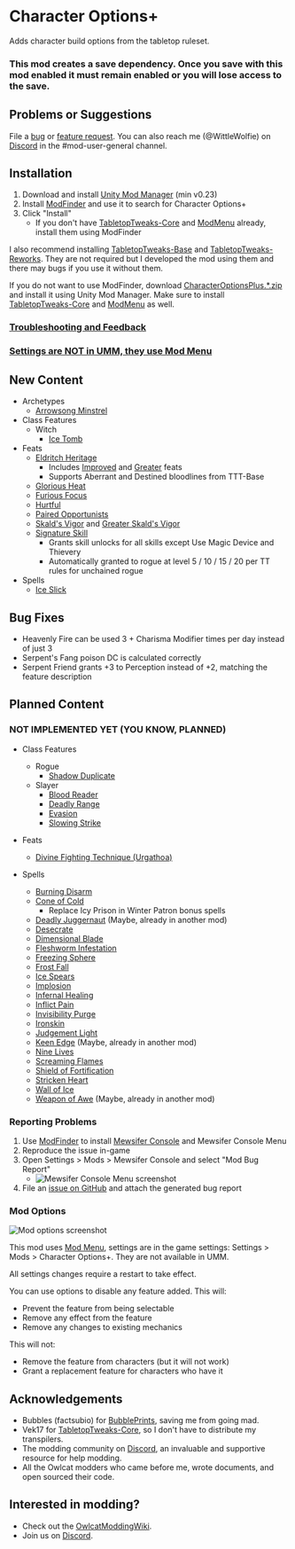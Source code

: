 # Character Options+

Adds character build options from the tabletop ruleset.

### This mod creates a save dependency. Once you save with this mod enabled it must remain enabled or you will lose access to the save.

## Problems or Suggestions

File a [bug](https://github.com/WittleWolfie/CharacterOptionsPlus/issues/new?template=bug_report.md&title=%5BBUG%5D) or [feature request](https://github.com/WittleWolfie/CharacterOptionsPlus/issues/new?template=feature_request.md&title=%5BFeature%5D). You can also reach me (@WittleWolfie) on [Discord](https://discord.com/invite/owlcat) in the #mod-user-general channel.

## Installation

1. Download and install [Unity Mod Manager](https://github.com/newman55/unity-mod-manager) (min v0.23)
2. Install [ModFinder](https://github.com/Pathfinder-WOTR-Modding-Community/ModFinder) and use it to search for Character Options+
3. Click "Install"
    * If you don't have [TabletopTweaks-Core](https://github.com/Vek17/TabletopTweaks-Core) and [ModMenu](https://github.com/WittleWolfie/ModMenu) already, install them using ModFinder

I also recommend installing [TabletopTweaks-Base](https://github.com/Vek17/TabletopTweaks-Base) and [TabletopTweaks-Reworks](https://github.com/Vek17/TabletopTweaks-Reworks). They are not required but I developed the mod using them and there may bugs if you use it without them.

If you do not want to use ModFinder, download [CharacterOptionsPlus.*.zip](https://github.com/WittleWolfie/CharacterOptionsPlus/releases/latest) and install it using Unity Mod Manager. Make sure to install [TabletopTweaks-Core](https://github.com/Vek17/TabletopTweaks-Core) and [ModMenu](https://github.com/WittleWolfie/ModMenu) as well.

### [Troubleshooting and Feedback](#problems-or-suggestions)

### [Settings are NOT in UMM, they use Mod Menu](#mod-options) 

## New Content

* Archetypes
    * [Arrowsong Minstrel](https://www.d20pfsrd.com/classes/core-classes/bard/archetypes/paizo-bard-archetypes/arrowsong-minstrel-bard/)
* Class Features
    * Witch
        * [Ice Tomb](https://www.d20pfsrd.com/classes/base-classes/witch/hexes/hexes/major-hexes/hex-major-ice-tomb-su/)
* Feats
    * [Eldritch Heritage](https://www.d20pfsrd.com/feats/general-feats/eldritch-heritage/)
        * Includes [Improved](https://www.d20pfsrd.com/feats/general-feats/improved-eldritch-heritage/) and [Greater](https://www.d20pfsrd.com/feats/general-feats/greater-eldritch-heritage/) feats
        * Supports Aberrant and Destined bloodlines from TTT-Base
    * [Glorious Heat](https://www.d20pfsrd.com/feats/general-feats/glorious-heat/)
    * [Furious Focus](https://www.d20pfsrd.com/feats/combat-feats/furious-focus-combat/)
    * [Hurtful](https://www.d20pfsrd.com/feats/combat-feats/hurtful-combat/)
    * [Paired Opportunists](https://www.d20pfsrd.com/feats/combat-feats/paired-opportunists-combat-teamwork/)
    * [Skald's Vigor](https://www.d20pfsrd.com/feats/general-feats/skald-s-vigor/) and [Greater Skald's Vigor](https://www.d20pfsrd.com/feats/general-feats/greater-skald-s-vigor/)
    * [Signature Skill](https://www.d20pfsrd.com/feats/general-feats/signature-skill-general/)
        * Grants skill unlocks for all skills except Use Magic Device and Thievery
        * Automatically granted to rogue at level 5 / 10 / 15 / 20 per TT rules for unchained rogue
* Spells
    * [Ice Slick](https://www.d20pfsrd.com/magic/all-spells/i/ice-slick/)

## Bug Fixes

* Heavenly Fire can be used 3 + Charisma Modifier times per day instead of just 3
* Serpent's Fang poison DC is calculated correctly
* Serpent Friend grants +3 to Perception instead of +2, matching the feature description

## Planned Content

### NOT IMPLEMENTED YET (YOU KNOW, PLANNED)

* Class Features
    * Rogue
        * [Shadow Duplicate](https://www.d20pfsrd.com/classes/core-classes/rogue/rogue-talents/paizo-rogue-talents/shadow-duplicate-sp/)
    * Slayer
        * [Blood Reader](https://www.d20pfsrd.com/classes/hybrid-classes/slayer/slayer-talents/paizo-slayer-talents/blood-reader/)
        * [Deadly Range](https://www.d20pfsrd.com/classes/hybrid-classes/slayer/slayer-talents/paizo-slayer-talents/deadly-range/)
        * [Evasion](https://www.d20pfsrd.com/classes/hybrid-classes/slayer/slayer-talents/paizo-slayer-talents-advanced/rogue-adv-talents-master-tricks/)
        * [Slowing Strike](https://www.d20pfsrd.com/classes/hybrid-classes/slayer/slayer-talents/paizo-slayer-talents/slowing-strike/)

* Feats
    * [Divine Fighting Technique (Urgathoa)](https://www.d20pfsrd.com/feats/combat-feats/divine-fighting-technique-combat/)

* Spells
    * [Burning Disarm](https://www.d20pfsrd.com/magic/all-spells/b/burning-disarm/)
    * [Cone of Cold](https://www.d20pfsrd.com/magic/all-spells/c/cone-of-cold/)
        * Replace Icy Prison in Winter Patron bonus spells
    * [Deadly Juggernaut](https://www.d20pfsrd.com/magic/all-spells/d/deadly-juggernaut/)  (Maybe, already in another mod)
    * [Desecrate](https://www.d20pfsrd.com/magic/all-spells/d/desecrate/)
    * [Dimensional Blade](https://www.d20pfsrd.com/magic/all-spells/d/dimensional-blade/)
    * [Fleshworm Infestation](https://www.d20pfsrd.com/magic/all-spells/f/fleshworm-infestation/)
    * [Freezing Sphere](https://www.d20pfsrd.com/magic/all-spells/f/freezing-sphere/)
    * [Frost Fall](https://www.d20pfsrd.com/magic/all-spells/f/frost-fall/)
    * [Ice Spears](https://www.d20pfsrd.com/magic/all-spells/i/ice-spears/)
    * [Implosion](https://www.d20pfsrd.com/magic/all-spells/i/implosion/)
    * [Infernal Healing](https://www.d20pfsrd.com/magic/all-spells/i/infernal-healing/)
    * [Inflict Pain](https://www.d20pfsrd.com/magic/all-spells/i/inflict-pain/)
    * [Invisibility Purge](https://www.d20pfsrd.com/magic/all-spells/i/invisibility-purge/)
    * [Ironskin](https://www.d20pfsrd.com/magic/all-spells/i/ironskin/)
    * [Judgement Light](https://www.d20pfsrd.com/magic/all-spells/j/judgment-light/)
    * [Keen Edge](https://www.d20pfsrd.com/magic/all-spells/k/keen-edge/) (Maybe, already in another mod)
    * [Nine Lives](https://www.d20pfsrd.com/magic/all-spells/n/nine-lives/)
    * [Screaming Flames](https://www.d20pfsrd.com/magic/all-spells/s/screaming-flames/)
    * [Shield of Fortification](https://www.d20pfsrd.com/magic/all-spells/s/shield-of-fortification/)
    * [Stricken Heart](https://www.d20pfsrd.com/magic/all-spells/s/stricken-heart/)
    * [Wall of Ice](https://www.d20pfsrd.com/magic/all-spells/w/wall-of-ice/)
    * [Weapon of Awe](https://www.d20pfsrd.com/magic/all-spells/w/weapon-of-awe/) (Maybe, already in another mod)

### Reporting Problems

1. Use [ModFinder](https://github.com/Pathfinder-WOTR-Modding-Community/ModFinder) to install [Mewsifer Console](https://github.com/Pathfinder-WOTR-Modding-Community/MewsiferConsole) and Mewsifer Console Menu
2. Reproduce the issue in-game
3. Open Settings > Mods > Mewsifer Console and select "Mod Bug Report"
    * ![Mewsifer Console Menu screenshot](https://github.com/WittleWolfie/CharacterOptionsPlus/blob/main/screenshots/bug_report.png)
4. File an [issue on GitHub](https://github.com/WittleWolfie/CharacterOptionsPlus/issues/new?template=bug_report.md&title=%5BBUG%5D) and attach the generated bug report

### Mod Options

![Mod options screenshot](https://github.com/WittleWolfie/CharacterOptionsPlus/blob/main/screenshots/settings.png)

This mod uses [Mod Menu](https://github.com/WittleWolfie/ModMenu), settings are in the game settings: Settings > Mods > Character Options+. They are not available in UMM.

All settings changes require a restart to take effect.

You can use options to disable any feature added. This will:

* Prevent the feature from being selectable
* Remove any effect from the feature
* Remove any changes to existing mechanics

This will not:

* Remove the feature from characters (but it will not work)
* Grant a replacement feature for characters who have it

## Acknowledgements

* Bubbles (factsubio) for [BubblePrints](https://github.com/factubsio/BubblePrints), saving me from going mad.
* Vek17 for [TabletopTweaks-Core](https://github.com/Vek17/TabletopTweaks-Core), so I don't have to distribute my transpilers.
* The modding community on [Discord](https://discord.com/invite/owlcat), an invaluable and supportive resource for help modding.
* All the Owlcat modders who came before me, wrote documents, and open sourced their code.

## Interested in modding?

* Check out the [OwlcatModdingWiki](https://github.com/WittleWolfie/OwlcatModdingWiki/wiki).
* Join us on [Discord](https://discord.com/invite/owlcat).
